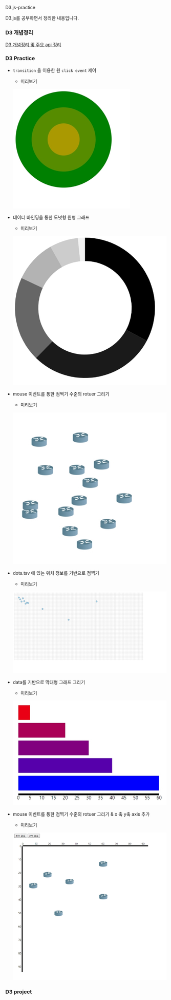 D3.js-practice

D3.js를 공부하면서 정리한 내용입니다.



### D3 개념정리

[D3 개념정리 및 주요 api 정리](https://github.com/Joseongryun/D3.js-practice/blob/master/D3%20practice%20(%EB%A7%89%EB%8C%80%20%EA%B7%B8%EB%9E%98%ED%94%84%20%EA%B7%B8%EB%A6%AC%EA%B8%B0).md)



### D3 Practice

* [circleClickEvent]: https://github.com/Joseongryun/D3.js-practice/blob/master/practice/circleClickEvent.html

  `transition` 을 이용한 원 `click event` 제어

  * 미리보기

  ![1](./img/circleClickEvent.jpeg)

* [donutGraph.html]: https://github.com/Joseongryun/D3.js-practice/blob/master/practice/donutGraph.html

  데이터 바인딩을 통한 도넛형 원형 그래프

  * 미리보기

  ![1](./img/donutGraph.jpeg)

* [donutRouter.html]: https://github.com/Joseongryun/D3.js-practice/blob/master/practice/dotRouter.html

  mouse 이벤트를 통한 점찍기 수준의 rotuer 그리기

  - 미리보기

  ![1](./img/dotRouter.jpeg)

* [fileDataDot.html]: https://github.com/Joseongryun/D3.js-practice/blob/master/practice/fileDataDot.html

  dots.tsv 에 있는 위치 정보를 기반으로 점찍기

  - 미리보기

  ![1](./img/fileDataDot.jpeg)

* [stickGraph.html]: https://github.com/Joseongryun/D3.js-practice/blob/master/practice/stickGraph.html

  data를 기반으로 막대형 그래프 그리기

  - 미리보기

  ![1](./img/stickGraph.jpeg)

* [dotRouterLocation.html]: https://github.com/Joseongryun/D3.js-practice/blob/master/practice/dotRouterLocation.html

  mouse 이벤트를 통한 점찍기 수준의 rotuer 그리기 & x 축 y축 axis 추가

  - 미리보기

  ![1](./img/dotRouterLocation.jpeg)

### D3 project

[cloneproject 바로가기]: https://github.com/Joseongryun/D3.js-practice/tree/master/clone/cloneProject.md



